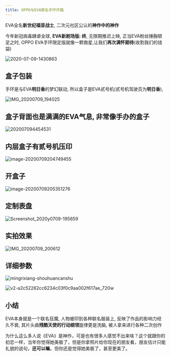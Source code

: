 ```yaml
---
title: OPPO与EVA联名手环开箱
---
```


EVA全名**新世纪福音战士**, 二次元社区公认的**神作中的神作**



今年新冠病毒肆虐全球, **EVA新剧场版: 终**, 无限期推迟上映, 正当EVA粉丝捶胸顿足之时, OPPO EVA手环限定版就像一颗救星,让我们**再次满怀期待**(收割我们的钱袋)



![2020-07-09-1430863](https://www.v2fy.com/asset/0i/jikemiji/jikemiji-md/kr-000070.assets/2020-07-09-1430863.png)



## 盒子包装



手环是与EVA**明日香**的梦幻联动, 所以盒子是EVA贰号机(贰号机驾驶员为**明日香**), 



![IMG_20200709_194025](https://www.v2fy.com/asset/0i/jikemiji/jikemiji-md/kr-000070.assets/IMG_20200709_194025.jpg)



## 盒子背面也是满满的EVA气息, 非常像手办的盒子



![202007094454531](https://www.v2fy.com/asset/0i/jikemiji/jikemiji-md/kr-000070.assets/202007094454531.png)



##  内层盒子有贰号机压印



![image-20200709204749455](https://www.v2fy.com/asset/0i/jikemiji/jikemiji-md/kr-000070.assets/image-20200709204749455.png)





## 开盒子



![image-20200709205351276](https://www.v2fy.com/asset/0i/jikemiji/jikemiji-md/kr-000070.assets/image-20200709205351276.png)





## 定制表盘



![Screenshot_2020y0709-195659](https://www.v2fy.com/asset/0i/jikemiji/jikemiji-md/kr-000070.assets/Screenshot_2020y0709-195659.jpg)





## 实拍效果



![IMG_20200709_200612](https://www.v2fy.com/asset/0i/jikemiji/jikemiji-md/kr-000070.assets/IMG_20200709_200612.jpg)



## 详细参数



![mingrixiang-shouhuancanshu](https://www.v2fy.com/asset/0i/jikemiji/jikemiji-md/kr-000070.assets/mingrixiang-shouhuancanshu.png)

![v2-a2c52262cc6234c03f0c9aa002f617ae_720w](https://www.v2fy.com/asset/0i/jikemiji/jikemiji-md/kr-000070.assets/v2-a2c52262cc6234c03f0c9aa002f617ae_720w.jpg)







## 小结



EVA本身就是一个联名狂魔, 人物被印到各种联名服装上, 反映了作品的影响力经久不衰, 其片头曲**残酷天使的行动纲领**旋律更是洗脑, 被人拿来进行各种二次创作

为什么这么多人说《EVA》是神作，可是也有很多人感觉不出来啥？这个就跟你的初恋一样，当年你觉得她美极了，但是你拿照片给你现在的朋友看，朋友估计只能礼貌的说句，**还可以嘛**。但你还是觉得她美极了，甚至更美了。









